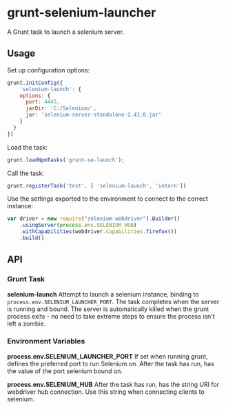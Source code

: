 # grunt-selenium-launcher

A Grunt task to launch a selenium server.

## Usage
Set up configuration options:

```javascript
grunt.initConfig({
	'selenium-launch': {
    options: {
      port: 4445,
      jarDir: 'C:/Selenium/',
      jar: 'selenium-server-standalone-2.41.0.jar'
    }
  }
})
```

Load the task:

```javascript
grunt.loadNpmTasks('grunt-se-launch');
```

Call the task:

```javascript
grunt.registerTask('test', [ 'selenium-launch', 'intern'])
```

Use the settings exported to the environment to connect to the correct instance:

```javascript
var driver = new require("selenium-webdriver").Builder()
	.usingServer(process.env.SELENIUM_HUB)
	.withCapabilities(webdriver.Capabilities.firefox())
	.build()
```

## API

### Grunt Task

**selenium-launch**
Attempt to launch a selenium instance, binding to `process.env.SELENIUM_LAUNCHER_PORT`. The task completes when the server is running and bound. The server is automatically killed when the grunt process exits - no need to take extreme steps to ensure the process isn't left a zombie.

### Environment Variables

**process.env.SELENIUM_LAUNCHER_PORT**
If set when running grunt, defines the preferred port to run Selenium on. After the task has run, has the value of the port selenium bound on.

**process.env.SELENIUM_HUB**
After the task has run, has the string URI for webdriver hub connection. Use this string when connecting clients to selenium.
